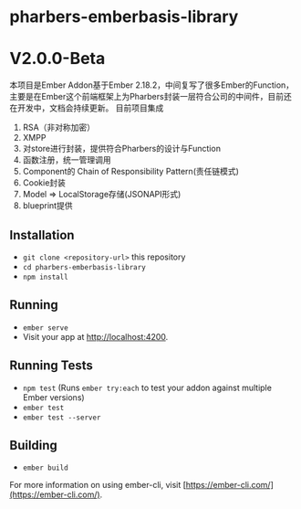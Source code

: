 # pharbers-emberbasis-library
# V2.0.0-Beta
本项目是Ember Addon基于Ember 2.18.2，中间复写了很多Ember的Function，主要是在Ember这个前端框架上为Pharbers封装一层符合公司的中间件，目前还在开发中，文档会持续更新。
目前项目集成
1. RSA（非对称加密）
2. XMPP
3. 对store进行封装，提供符合Pharbers的设计与Function
4. 函数注册，统一管理调用
5. Component的 Chain of Responsibility Pattern(责任链模式)
6. Cookie封装
7. Model => LocalStorage存储(JSONAPI形式)
8. blueprint提供

## Installation

* `git clone <repository-url>` this repository
* `cd pharbers-emberbasis-library`
* `npm install`

## Running

* `ember serve`
* Visit your app at [http://localhost:4200](http://localhost:4200).

## Running Tests

* `npm test` (Runs `ember try:each` to test your addon against multiple Ember versions)
* `ember test`
* `ember test --server`

## Building

* `ember build`

For more information on using ember-cli, visit [https://ember-cli.com/](https://ember-cli.com/).
